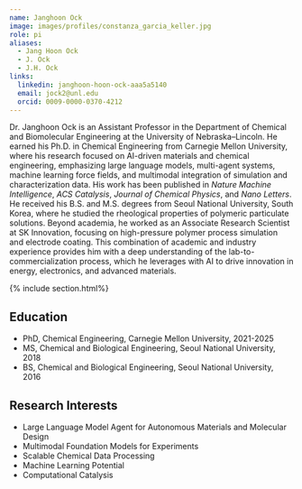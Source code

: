 ```yaml
---
name: Janghoon Ock
image: images/profiles/constanza_garcia_keller.jpg
role: pi
aliases:
  - Jang Hoon Ock
  - J. Ock
  - J.H. Ock
links:
  linkedin: janghoon-hoon-ock-aaa5a5140
  email: jock2@unl.edu
  orcid: 0009-0000-0370-4212
---
```


Dr. Janghoon Ock is an Assistant Professor in the Department of Chemical and Biomolecular Engineering at the University of Nebraska–Lincoln. He earned his Ph.D. in Chemical Engineering from Carnegie Mellon University, where his research focused on AI-driven materials and chemical engineering, emphasizing large language models, multi-agent systems, machine learning force fields, and multimodal integration of simulation and characterization data. His work has been published in *Nature Machine Intelligence*, *ACS Catalysis*, *Journal of Chemical Physics*, and *Nano Letters*. He received his B.S. and M.S. degrees from Seoul National University, South Korea, where he studied the rheological properties of polymeric particulate solutions. Beyond academia, he worked as an Associate Research Scientist at SK Innovation, focusing on high-pressure polymer process simulation and electrode coating. This combination of academic and industry experience provides him with a deep understanding of the lab-to-commercialization process, which he leverages with AI to drive innovation in energy, electronics, and advanced materials.


{% include section.html%}
##  Education
- PhD, Chemical Engineering, Carnegie Mellon University, 2021-2025
- MS, Chemical and Biological Engineering, Seoul National University, 2018
- BS, Chemical and Biological Engineering, Seoul National University, 2016

## Research Interests
- Large Language Model Agent for Autonomous Materials and Molecular Design 
- Multimodal Foundation Models for Experiments 
- Scalable Chemical Data Processing
- Machine Learning Potential
- Computational Catalysis
